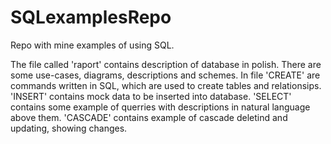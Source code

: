 # SQLexamplesRepo
 Repo with mine examples of using SQL.
 
 The file called 'raport' contains description of database in polish. There are some use-cases, diagrams, descriptions and schemes.
 In file 'CREATE' are commands written in SQL, which are used to create tables and relationsips.
 'INSERT' contains mock data to be inserted into database.
 'SELECT' contains some example of querries with descriptions in natural language above them.
 'CASCADE' contains example of cascade deletind and updating, showing changes.
